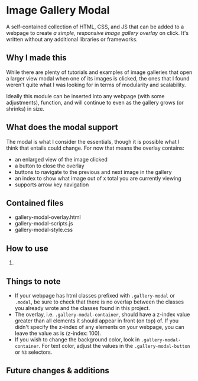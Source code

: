 # Image Gallery Modal
A self-contained collection of HTML, CSS, and JS that can be added to a webpage to create *a simple, responsive image gallery overlay* on click. It's written without any additional libraries or frameworks.

## Why I made this
While there are plenty of tutorials and examples of image galleries that open a larger view modal when one of its images is clicked, the ones that I found weren't quite what I was looking for in terms of modularity and scalability. 

Ideally this module can be inserted into any webpage (with some adjustments), function, and will continue to even as the gallery grows (or shrinks) in size.

## What does the modal support
The modal is what I consider the essentials, though it is possible what I think that entails could change. For now that means the overlay contains:
* an enlarged view of the image clicked
* a button to close the overlay
* buttons to navigate to the previous and next image in the gallery
* an index to show what image out of x total you are currently viewing
* supports arrow key navigation

## Contained files
* gallery-modal-overlay.html
* gallery-modal-scripts.js
* gallery-modal-style.css

## How to use 
1.


## Things to note
* If your webpage has html classes prefixed with `.gallery-modal` or `.modal`, be sure to check that there is no overlap between the classes you already wrote and the classes found in this project. 
* The overlay, i.e. `.gallery-modal-container`, should have a z-index value greater than all elements it should appear in front (on top) of. If you didn't specify the z-index of any elements on your webpage, you can leave the value as is (z-index: 100).
* If you wish to change the background color, look in `.gallery-modal-container`. For text color, adjust the values in the `.gallery-modal-button` or `h3` selectors.

## Future changes & additions